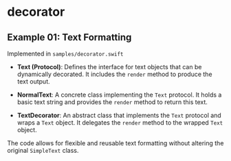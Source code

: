 # decorator

## Example 01: Text Formatting

Implemented in `samples/decorator.swift`

- **Text (Protocol)**: Defines the interface for text objects that can be dynamically decorated. It includes the `render` method to produce the text output.

- **NormalText**: A concrete class implementing the `Text` protocol. It holds a basic text string and provides the `render` method to return this text.

- **TextDecorator**: An abstract class that implements the `Text` protocol and wraps a `Text` object. It delegates the `render` method to the wrapped `Text` object.

The code allows for flexible and reusable text formatting without altering the original `SimpleText` class.
